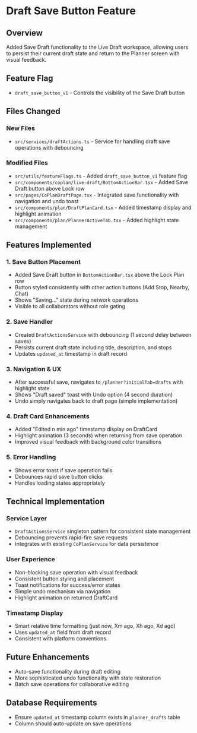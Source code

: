 
# Draft Save Button Feature

## Overview
Added Save Draft functionality to the Live Draft workspace, allowing users to persist their current draft state and return to the Planner screen with visual feedback.

## Feature Flag
- `draft_save_button_v1` - Controls the visibility of the Save Draft button

## Files Changed

### New Files
- `src/services/draftActions.ts` - Service for handling draft save operations with debouncing

### Modified Files
- `src/utils/featureFlags.ts` - Added `draft_save_button_v1` feature flag
- `src/components/coplan/live-draft/BottomActionBar.tsx` - Added Save Draft button above Lock row
- `src/pages/CoPlanDraftPage.tsx` - Integrated save functionality with navigation and undo toast
- `src/components/plan/DraftPlanCard.tsx` - Added timestamp display and highlight animation
- `src/components/plan/PlannerActiveTab.tsx` - Added highlight state management

## Features Implemented

### 1. Save Button Placement
- Added Save Draft button in `BottomActionBar.tsx` above the Lock Plan row
- Button styled consistently with other action buttons (Add Stop, Nearby, Chat)
- Shows "Saving..." state during network operations
- Visible to all collaborators without role gating

### 2. Save Handler
- Created `DraftActionsService` with debouncing (1 second delay between saves)
- Persists current draft state including title, description, and stops
- Updates `updated_at` timestamp in draft record

### 3. Navigation & UX
- After successful save, navigates to `/planner?initialTab=drafts` with highlight state
- Shows "Draft saved" toast with Undo option (4 second duration)
- Undo simply navigates back to draft page (simple implementation)

### 4. Draft Card Enhancements
- Added "Edited n min ago" timestamp display on DraftCard
- Highlight animation (3 seconds) when returning from save operation
- Improved visual feedback with background color transitions

### 5. Error Handling
- Shows error toast if save operation fails
- Debounces rapid save button clicks
- Handles loading states appropriately

## Technical Implementation

### Service Layer
- `DraftActionsService` singleton pattern for consistent state management
- Debouncing prevents rapid-fire save requests
- Integrates with existing `CoPlanService` for data persistence

### User Experience
- Non-blocking save operation with visual feedback
- Consistent button styling and placement
- Toast notifications for success/error states
- Simple undo mechanism via navigation
- Highlight animation on returned DraftCard

### Timestamp Display
- Smart relative time formatting (just now, Xm ago, Xh ago, Xd ago)
- Uses `updated_at` field from draft record
- Consistent with platform conventions

## Future Enhancements
- Auto-save functionality during draft editing
- More sophisticated undo functionality with state restoration
- Batch save operations for collaborative editing

## Database Requirements
- Ensure `updated_at` timestamp column exists in `planner_drafts` table
- Column should auto-update on save operations
